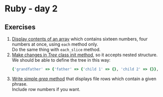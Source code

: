 # Ruby - day 2

## Exercises
1. [Display contents of an array](./) which contains sixteen numbers,
   four numbers at once, using ```each``` method only.\
   Do the same thing with ```each_slice``` method.
2. [Make changes in *Tree* class init method](./), so it accepts nested structure.\
   We should be able to define the tree in this way:
   ```ruby
   {'grandfather' => {'father' => {'child 1' => {}, 'child 2' => {}}, 'uncle' => {'child 3' => {}, 'child 4' => {}}}}
   ```
3. [Write simple *grep* method](./) that displays file rows which contain a given phrase.\
   Include row numbers if you want.